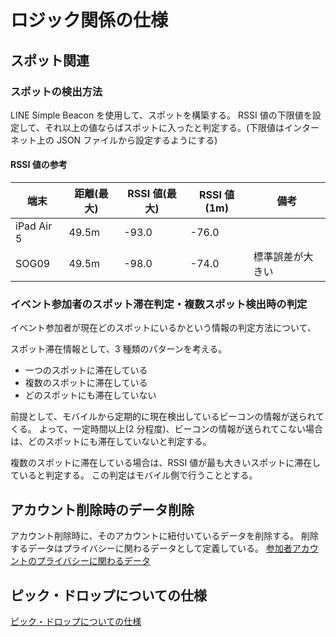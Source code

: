 # ロジック関係の仕様

## スポット関連

### スポットの検出方法

LINE Simple Beacon を使用して、スポットを構築する。
RSSI 値の下限値を設定して、それ以上の値ならばスポットに入ったと判定する。(下限値はインターネット上の JSON ファイルから設定するようにする)

#### RSSI 値の参考

| 端末       | 距離(最大) | RSSI 値(最大) | RSSI 値(1m) | 備考             |
| ---------- | ---------- | ------------- | ----------- | ---------------- |
| iPad Air 5 | 49.5m      | -93.0         | -76.0       |                  |
| SOG09      | 49.5m      | -98.0         | -74.0       | 標準誤差が大きい |

### イベント参加者のスポット滞在判定・複数スポット検出時の判定

イベント参加者が現在どのスポットにいるかという情報の判定方法について、

スポット滞在情報として、3 種類のパターンを考える。

- 一つのスポットに滞在している
- 複数のスポットに滞在している
- どのスポットにも滞在していない

前提として、モバイルから定期的に現在検出しているビーコンの情報が送られてくる。
よって、一定時間以上(2 分程度)、ビーコンの情報が送られてこない場合は、どのスポットにも滞在していないと判定する。

複数のスポットに滞在している場合は、RSSI 値が最も大きいスポットに滞在していると判定する。
この判定はモバイル側で行うこととする。

## アカウント削除時のデータ削除

アカウント削除時に、そのアカウントに紐付いているデータを削除する。
削除するデータはプライバシーに関わるデータとして定義している。
[参加者アカウントのプライバシーに関わるデータ](./data.md#プライバシーに関わるデータ)

## ピック・ドロップについての仕様

[ピック・ドロップについての仕様](./pick_drop.md)

